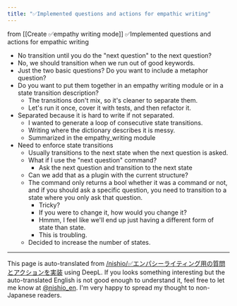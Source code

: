 ```yaml
---
title: "✅Implemented questions and actions for empathic writing"
---
```


from  [[Create ✅empathy writing mode]]
✅Implemented questions and actions for empathic writing
- No transition until you do the "next question" to the next question?
- No, we should transition when we run out of good keywords.
- Just the two basic questions? Do you want to include a metaphor question?
- Do you want to put them together in an empathy writing module or in a state transition description?
    - The transitions don't mix, so it's cleaner to separate them.
    - Let's run it once, cover it with tests, and then refactor it.
- Separated because it is hard to write if not separated.
    - I wanted to generate a loop of consecutive state transitions.
    - Writing where the dictionary describes it is messy.
    - Summarized in the empathy_writing module
- Need to enforce state transitions
    - Usually transitions to the next state when the next question is asked.
    - What if I use the "next question" command?
        - Ask the next question and transition to the next state
    - Can we add that as a plugin with the current structure?
    - The command only returns a bool whether it was a command or not, and if you should ask a specific question, you need to transition to a state where you only ask that question.
        - Tricky?
        - If you were to change it, how would you change it?
        - Hmmm, I feel like we'll end up just having a different form of state than state.
        - This is troubling.
    - Decided to increase the number of states.

---
This page is auto-translated from [/nishio/✅エンパシーライティング用の質問とアクションを実装](https://scrapbox.io/nishio/✅エンパシーライティング用の質問とアクションを実装) using DeepL. If you looks something interesting but the auto-translated English is not good enough to understand it, feel free to let me know at [@nishio_en](https://twitter.com/nishio_en). I'm very happy to spread my thought to non-Japanese readers.
